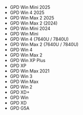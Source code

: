 - GPD Win Mini 2025
- GPD Win 4 2025
- GPD Win Max 2 2025
- GPD Win Max 2 (2024)
- GPD Win Mini 2024
- GPD Win Mini
- GPD Win 4 (7640U / 7840U)
- GPD Win Max 2 (7640U / 7840U)
- GPD Win 4
- GPD Win Max 2
- GPD Win XP Plus
- GPD XP
- GPD Win Max 2021
- GPD Win 3
- GPD Win Max
- GPD Win 2
- GPD XD+
- GPD Win
- GPD XD
- GPD G5A
